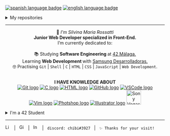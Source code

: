 <a href="https://github.com/RossattiSM/RossattiSM/blob/main/README.md"> <img src="https://img.shields.io/badge/lang-es-orange" alt="spanish language badge"></a> <a href="https://github.com/RossattiSM/RossattiSM/blob/main/README.en.md"> <img src="https://img.shields.io/badge/lang-en-blue" alt="english language badge">  </a> <br>

<details>
  <summary>My repositories</summary>

<a href="https://github.com/RossattiSM/42Piscine"> <code>42 Piscine</code> </a>: Projects made in the C Piscine Bootcamp of 42 Málaga.. <br>
<a href="https://github.com/RossattiSM/profile-readme-tutorial"> <code>Readme Tutorial</code> </a>: Basic tutorial for editing profiles on Github. <br>

</details>
<hr>

<p align="center">  👋 <i> I'm Silvina Maria Rossatti </i> <br />
<b> Junior Web Developer specialized in Front-End. </b> <br />
I’m currently dedicated to: <br /><br />
📚 Studying <b> Software Engineering </b> at <a href="https://www.42malaga.com/"> 42 Málaga. </a> <br />
  Learning <b> Web Development </b> with <a href="https://www.samsung.com/es/tecnologiaconproposito/samsung-desarrolladoras/"> Samsung Desarrolladoras. </a> <br />
🤓 Practising <code>Git</code> | <code>Shell</code> | <code>C</code> | <code>HTML</code> | <code>CSS</code> | <code>JavaScript</code> | <code>Web Development</code>. <br><br>

</p>

<p align="center"> <b> I HAVE KNOWLEDGE ABOUT </b> <br />
<a href="https://git-scm.com/"><img src="https://skillicons.dev/icons?i=git" alt="Git logo" /></a>
<a href="https://www.w3schools.com/c/"><img src="https://skillicons.dev/icons?i=c" alt="C logo" /></a>
<a href="https://www.w3schools.com/html/default.asp"><img src="https://skillicons.dev/icons?i=html" alt="HTML logo" /></a>
<a href="https://github.com/"><img src="https://skillicons.dev/icons?i=github" alt="GitHub logo" /></a>
<a href="https://code.visualstudio.com/"><img src="https://skillicons.dev/icons?i=vscode" alt="VSCode logo" /></a>
<a href="https://www.vim.org/"><img src="https://skillicons.dev/icons?i=vim" alt="Vim logo" /></a>
<a href="https://www.adobe.com/es/products/photoshop.html"><img src="https://skillicons.dev/icons?i=ps" alt="Photshop logo" /></a>
<a href="https://www.adobe.com/es/products/illustrator.html"><img src="https://skillicons.dev/icons?i=ai" alt="Illustrator logo" /></a>
<a href="https://www.vegascreativesoftware.com/es/"><img src="https://i.pinimg.com/originals/e2/f1/4f/e2f14fd81ae695ebae159a8b0ef53fcd.png" alt="Sony Vegas logo" length="46px" width="46px" /></a>
</p>

<details>
  <summary>I'm a 42 Student</summary>
<a href="https://github.com/oakoudad/badge42"><img src="https://badge.mediaplus.ma/black/srossatt?1337Badge=off&UM6P=off" alt="srossatt's 42 stats" /></a>
</details>

<hr>
<a href="https://www.linkedin.com/in/rossattism/"><img src="https://skillicons.dev/icons?i=linkedin" alt="Linkedin Logo" style="width: 16px; height: 16px" /></a> &nbsp | &nbsp
<a href="https://github.com/RossattiSM"><img src="https://skillicons.dev/icons?i=github" alt="GitHub logo" style="width: 16px; height: 16px" /></a>  &nbsp | &nbsp
<a href="https://www.instagram.com/chibirossatti/"><img src="https://skillicons.dev/icons?i=instagram" alt="Instagram logo" style="width: 16px; height: 16px" /></a>  &nbsp | &nbsp <code>discord: chibi#3927</code> &nbsp | &nbsp <code>✨ Thanks for your visit!</code> &nbsp 
